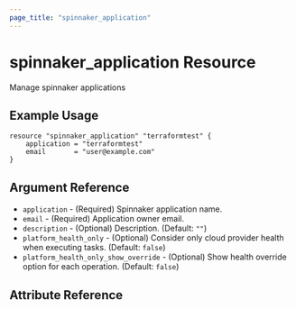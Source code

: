 ```yaml
---
page_title: "spinnaker_application"
---
```


# spinnaker_application Resource

Manage spinnaker applications

## Example Usage

```hcl
resource "spinnaker_application" "terraformtest" {
    application = "terraformtest"
    email       = "user@example.com"
}
```

## Argument Reference

- `application` - (Required) Spinnaker application name.
- `email` - (Required) Application owner email.
- `description` - (Optional) Description. (Default: `""`)
- `platform_health_only` - (Optional) Consider only cloud provider health when executing tasks. (Default: `false`)
- `platform_health_only_show_override` - (Optional) Show health override option for each operation. (Default: `false`)

## Attribute Reference
